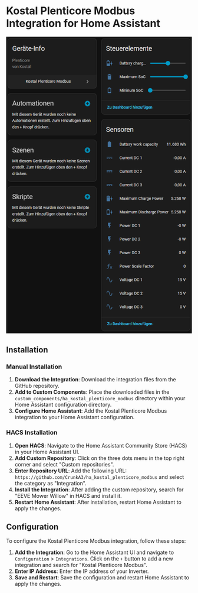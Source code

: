 # Kostal Plenticore Modbus Integration for Home Assistant
<img alt="screenshot of integration" src="https://github.com/CrunkA3/ha_kostal_plenticore_modbus/blob/main/assets/Example.png" />

## Installation

### Manual Installation

1. **Download the Integration**: Download the integration files from the GitHub repository.
2. **Add to Custom Components**: Place the downloaded files in the `custom_components/ha_kostal_plenticore_modbus` directory within your Home Assistant configuration directory.
3. **Configure Home Assistant**: Add the Kostal Plenticore Modbus integration to your Home Assistant configuration.

### HACS Installation

1. **Open HACS**: Navigate to the Home Assistant Community Store (HACS) in your Home Assistant UI.
2. **Add Custom Repository**: Click on the three dots menu in the top right corner and select "Custom repositories".
3. **Enter Repository URL**: Add the following URL: `https://github.com/CrunkA3/ha_kostal_plenticore_modbus` and select the category as "Integration".
4. **Install the Integration**: After adding the custom repository, search for "EEVE Mower Willow" in HACS and install it.
5. **Restart Home Assistant**: After installation, restart Home Assistant to apply the changes.

## Configuration

To configure the Kostal Plenticore Modbus integration, follow these steps:

1. **Add the Integration**: Go to the Home Assistant UI and navigate to `Configuration` > `Integrations`. Click on the `+` button to add a new integration and search for "Kostal Plenticore Modbus".
2. **Enter IP Address**: Enter the IP address of your Inverter.
3. **Save and Restart**: Save the configuration and restart Home Assistant to apply the changes.

